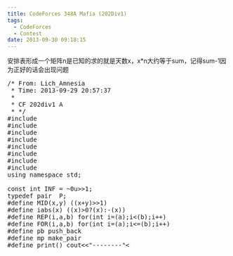 ```yaml
---
title: CodeForces 348A Mafia (202Div1)
tags:
  - CodeForces
  - Contest
date: 2013-09-30 09:18:15
---
```


安排表形成一个矩阵n是已知的求的就是天数x，x*n大约等于sum，记得sum-1因为正好的话会出现问题

<pre class="brush:cpp">
/* From: Lich_Amnesia
 * Time: 2013-09-29 20:57:37
 * 
 * CF 202div1 A
 * */
#include <iostream>
#include <cstdio>
#include <algorithm>
#include <cstring>
#include <cmath>
#include <queue>
#include <set>
#include <vector>
using namespace std;

const int INF = ~0u>>1;
typedef pair <int,int> P;
#define MID(x,y) ((x+y)>>1)
#define iabs(x) ((x)>0?(x):-(x))
#define REP(i,a,b) for(int i=(a);i<(b);i++)
#define FOR(i,a,b) for(int i=(a);i<=(b);i++)
#define pb push_back
#define mp make_pair
#define print() cout<<"--------"<<endl
typedef long long ll;
ll s = 0;

int main(){
	int n,x;
	int Max = 0;
	scanf("%d", &n);
	for (int i = 0; i < n; i++){
		scanf("%d", &x);
		s += x;
		Max = max(x,Max);
	}
	printf("%dn", max(1ll * Max,(s-1)/(n-1) + 1));
	return 0;
}
</pre>

	 